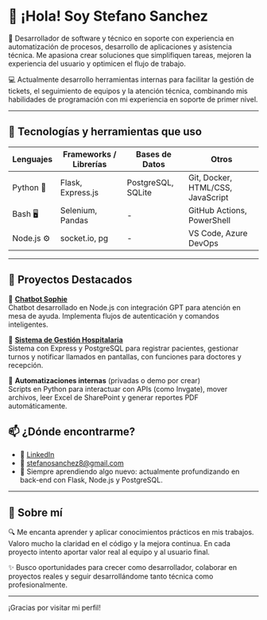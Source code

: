 


<!--
**stsanchez/stsanchez** is a ✨ _special_ ✨ repository because its `README.md` (this file) appears on your GitHub profile.

Here are some ideas to get you started:

- 🔭 I’m currently working on ...
- 🌱 I’m currently learning ...
- 👯 I’m looking to collaborate on ...
- 🤔 I’m looking for help with ...
- 💬 Ask me about ...
- 📫 How to reach me: ...
- 😄 Pronouns: ...
- ⚡ Fun fact: ...
-->
# 👋 ¡Hola! Soy Stefano Sanchez

🎯 Desarrollador de software y técnico en soporte con experiencia en automatización de procesos, desarrollo de aplicaciones y asistencia técnica. Me apasiona crear soluciones que simplifiquen tareas, mejoren la experiencia del usuario y optimicen el flujo de trabajo.

💻 Actualmente desarrollo herramientas internas para facilitar la gestión de tickets, el seguimiento de equipos y la atención técnica, combinando mis habilidades de programación con mi experiencia en soporte de primer nivel.

---

## 🚀 Tecnologías y herramientas que uso

| Lenguajes | Frameworks / Librerías | Bases de Datos | Otros |
|----------|------------------------|----------------|-------|
| Python 🐍 | Flask, Express.js | PostgreSQL, SQLite | Git, Docker, HTML/CSS, JavaScript |
| Bash 🖥 | Selenium, Pandas | - | GitHub Actions, PowerShell |
| Node.js ⚙️ | socket.io, pg | - | VS Code, Azure DevOps |

---

## 📌 Proyectos Destacados

🔹 [**Chatbot Sophie**](https://github.com/stsanchez/chatbot_sophie)  
Chatbot desarrollado en Node.js con integración GPT para atención en mesa de ayuda. Implementa flujos de autenticación y comandos inteligentes.

🔹 [**Sistema de Gestión Hospitalaria**](https://github.com/stsanchez/hospital-system)  
Sistema con Express y PostgreSQL para registrar pacientes, gestionar turnos y notificar llamados en pantallas, con funciones para doctores y recepción.

🔹 **Automatizaciones internas** (privadas o demo por crear)  
Scripts en Python para interactuar con APIs (como Invgate), mover archivos, leer Excel de SharePoint y generar reportes PDF automáticamente.

<!---

## 📈 Estadísticas de GitHub

<p align="center">
  <img src="https://github-readme-stats.vercel.app/api?username=stsanchez&show_icons=true&theme=radical" />
  <img src="https://github-readme-stats.vercel.app/api/top-langs/?username=stsanchez&layout=compact&theme=radical" />
</p>

--->

## 📫 ¿Dónde encontrarme?

- 💼 [LinkedIn](https://www.linkedin.com/in/stefanosanchez8/)
- 📧 stefanosanchez8@gmail.com
- 🧠 Siempre aprendiendo algo nuevo: actualmente profundizando en back-end con Flask, Node.js y PostgreSQL.

---

## 🧠 Sobre mí

🔍 Me encanta aprender y aplicar conocimientos prácticos en mis trabajos. Valoro mucho la claridad en el código y la mejora continua. En cada proyecto intento aportar valor real al equipo y al usuario final.

✨ Busco oportunidades para crecer como desarrollador, colaborar en proyectos reales y seguir desarrollándome tanto técnica como profesionalmente.

---

¡Gracias por visitar mi perfil!
